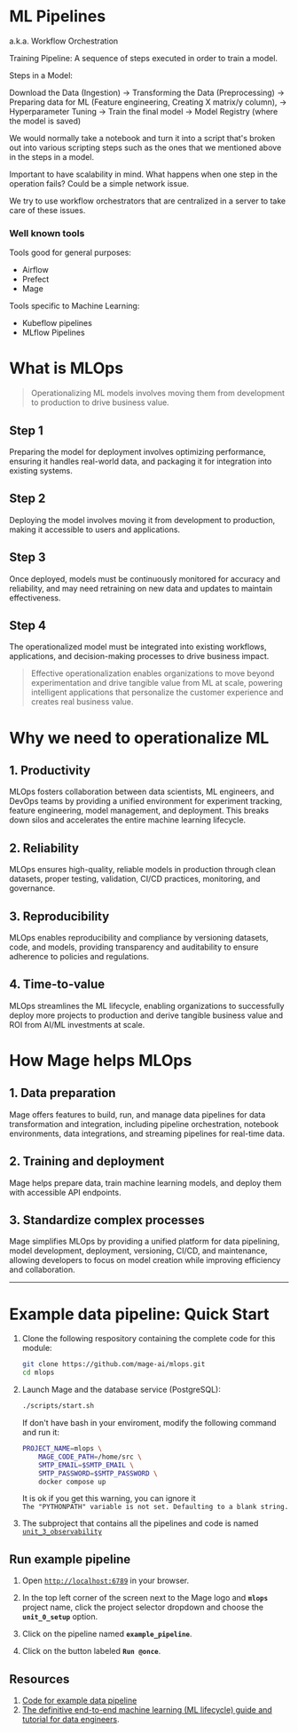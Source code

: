 # ML Pipelines 
a.k.a. Workflow Orchestration

Training Pipeline: A sequence of steps executed in order to train a model.

Steps in a Model:

Download the Data (Ingestion) -> Transforming the Data (Preprocessing) -> Preparing data for ML (Feature engineering, Creating X matrix/y column), -> Hyperparameter Tuning -> Train the final model
-> Model Registry (where the model is saved)

We would normally take a notebook and turn it into a script that's broken out into various scripting steps such as the ones that we mentioned above in the steps in a model.

Important to have scalability in mind. What happens when one step in the operation fails? Could be a simple network issue. 

We try to use workflow orchestrators that are centralized in a server to take care of these issues.

### Well known tools 
Tools good for general purposes:
- Airflow
- Prefect
- Mage

Tools specific to Machine Learning:
- Kubeflow pipelines
- MLflow Pipelines


# What is MLOps

> Operationalizing ML models involves moving them from development to production to drive business value.

## Step 1

Preparing the model for deployment involves optimizing performance, ensuring it handles real-world data, and packaging it for integration into existing systems.


## Step 2

Deploying the model involves moving it from development to production, making it accessible to users and applications.


## Step 3

Once deployed, models must be continuously monitored for accuracy and reliability, and may need retraining on new data and updates to maintain effectiveness.


## Step 4

The operationalized model must be integrated into existing workflows, applications, and decision-making processes to drive business impact.



> Effective operationalization enables organizations to move beyond experimentation and drive tangible value from ML at scale, powering intelligent applications that personalize the customer experience and creates real business value.


# Why we need to operationalize ML

## 1. Productivity

MLOps fosters collaboration between data scientists, ML engineers, and DevOps teams by providing a unified environment for experiment tracking, feature engineering, model management, and deployment. This breaks down silos and accelerates the entire machine learning lifecycle.


## 2. Reliability

MLOps ensures high-quality, reliable models in production through clean datasets, proper testing, validation, CI/CD practices, monitoring, and governance.


## 3. Reproducibility

MLOps enables reproducibility and compliance by versioning datasets, code, and models, providing transparency and auditability to ensure adherence to policies and regulations.


## 4. Time-to-value

MLOps streamlines the ML lifecycle, enabling organizations to successfully deploy more projects to production and derive tangible business value and ROI from AI/ML investments at scale.



# How Mage helps MLOps

## 1. Data preparation

Mage offers features to build, run, and manage data pipelines for data transformation and integration, including pipeline orchestration, notebook environments, data integrations, and streaming pipelines for real-time data.


## 2. Training and deployment

Mage helps prepare data, train machine learning models, and deploy them with accessible API endpoints.


## 3. Standardize complex processes

Mage simplifies MLOps by providing a unified platform for data pipelining, model development, deployment, versioning, CI/CD, and maintenance, allowing developers to focus on model creation while improving efficiency and collaboration.


---

# Example data pipeline: Quick Start

1. Clone the following respository containing the complete code for this module:

    ```bash
    git clone https://github.com/mage-ai/mlops.git
    cd mlops
    ```

1. Launch Mage and the database service (PostgreSQL):

    ```bash
    ./scripts/start.sh
    ```

    If don't have bash in your enviroment, modify the following command and run it:

    ```bash
    PROJECT_NAME=mlops \
        MAGE_CODE_PATH=/home/src \
        SMTP_EMAIL=$SMTP_EMAIL \
        SMTP_PASSWORD=$SMTP_PASSWORD \
        docker compose up
    ```
    It is ok if you get this warning, you can ignore it  
     `The "PYTHONPATH" variable is not set. Defaulting to a blank string.`

1. The subproject that contains all the pipelines and code is named
   [`unit_3_observability`](https://github.com/mage-ai/mlops/tree/master/mlops/unit_3_observability)

## Run example pipeline

1. Open [`http://localhost:6789`](http://localhost:6789) in your browser.

1. In the top left corner of the screen next to the Mage logo and **`mlops`** project name,
   click the project selector dropdown and choose the **`unit_0_setup`** option.

1. Click on the pipeline named **`example_pipeline`**.
1. Click on the button labeled **`Run @once`**.

## Resources

1. [Code for example data pipeline](https://github.com/mage-ai/mlops/tree/master/mlops/unit_0_setup)
1. [The definitive end-to-end machine learning (ML lifecycle) guide and tutorial for data engineers](https://mageai.notion.site/The-definitive-end-to-end-machine-learning-ML-lifecycle-guide-and-tutorial-for-data-engineers-ea24db5e562044c29d7227a67e70fd56?pvs=4).